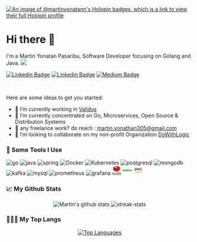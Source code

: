 [![An image of @martinyonatann's Holopin badges, which is a link to view their full Holopin profile](https://holopin.me/martinyonatann)](https://holopin.io/@martinyonatann)

# Hi there 👋

I'm a Martin Yonatan Pasaribu, Software Developer focusing on Golang and Java. <img src="https://media.giphy.com/media/VgCDAzcKvsR6OM0uWg/giphy.gif" width="50"> 
<br />

[![Linkedin Badge](https://img.shields.io/badge/-Linkedin-blue?style=plastic&logo=Linkedin&logoColor=white&link=https://www.linkedin.com/in/martinpasaribu)](https://www.linkedin.com/in/martinpasaribu/)
[![Linkedin Badge](https://img.shields.io/badge/-Telegram-blue?style=plastic&logo=telegram&logoColor=white&link=https://t.me/AlexanderBryksin)](https://t.me/martinyonathann)
[![Medium Badge](https://img.shields.io/badge/-Medium-black?style=flat&logo=medium&logoColor=white&link=https://medium.com/@martinyonathann)](https://medium.com/@martinyonathann)

<br />


Here are some ideas to get you started:


- 🔭 I’m currently working in [Validus](https://validus.sg/)
- 🌱 I’m currently concentrated on Go, Microservices, Open Source & Distribution Systems
- 💼 any freelance work? do reach : martin.yonathan305@gmail.com
- 👯 I’m looking to collaborate on my non-profit Organization [DoWithLogic](https://github.com/DoWithLogic)

<h3>🚀 Some Tools I Use</h3>
<p align="left">
<img src="https://cdn.svgporn.com/logos/go.svg" alt="go" width="25" height="25" />
<img src="https://cdn.svgporn.com/logos/java.svg" alt="java" width="25" height="25" />
<img src="https://cdn.svgporn.com/logos/spring-icon.svg" alt="spring" width="25" height="25" />
<img src="https://cdn.svgporn.com/logos/docker-icon.svg" alt="Docker" width="25" height="25" />
<img src="https://www.vectorlogo.zone/logos/kubernetes/kubernetes-icon.svg" alt="Kubernetes" width="25" height="25" />
<img src="https://cdn.svgporn.com/logos/postgresql.svg" alt="postgresql" width="25" height="25" />
<img src="https://cdn.svgporn.com/logos/mongodb.svg" alt="mongodb" width="25" height="25" />
<img src="https://cdn.svgporn.com/logos/kafka-icon.svg" alt="kafka" width="25" height="25" />
<img src="https://cdn.svgporn.com/logos/mysql.svg" alt="mysql" width="25" height="25" />
<img src="https://cdn.svgporn.com/logos/prometheus.svg" alt="prometheus" width="25" height="25" />
<img src="https://cdn.svgporn.com/logos/grafana.svg" alt="grafana" width="25" height="25" />
<img src="https://raw.githubusercontent.com/devicons/devicon/master/icons/redis/redis-original-wordmark.svg" alt="redis" width="25" height="25" />
<img src="https://raw.githubusercontent.com/devicons/devicon/master/icons/nginx/nginx-original.svg" alt="nginx" width="25" height="25" />
<img src="https://raw.githubusercontent.com/github/explore/80688e429a7d4ef2fca1e82350fe8e3517d3494d/topics/aws/aws.png" alt="aws" width="25" height="25" />
</p>

<h3>📈 My Github Stats</h3>

<div style="text-align: center;">
  <img src="https://github-readme-stats.vercel.app/api?username=martinyonatann&show_icons=true&hide=stars" alt="Martin's github stats" style="height: 150px;" />
  <img src="https://github-readme-streak-stats.herokuapp.com/?user=martinyonatann" alt="streak-stats" style="height: 150px;" />
</div>


<h3>👨🏻‍💻 My Top Langs</h3>

<div style="text-align: center;">
  <a href="https://github.com/martinyonatann/martinyonatann" style="item-align: center;">
    <img src="https://github-readme-stats.vercel.app/api/top-langs/?username=martinyonatann" alt="Top Languages" />
  </a>
</div>

